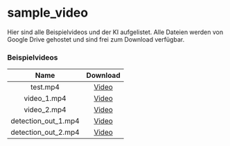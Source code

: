 # sample_video

Hier sind alle Beispielvideos und  der KI aufgelistet. Alle Dateien werden von Google Drive gehostet und sind frei zum Download verfügbar.

### Beispielvideos

Name|Download
:---:|:---:
test.mp4|[Video](https://drive.google.com/file/d/1F4j73xJqBquA7tgA4NsVxszZDEXcT_yI/view?usp=sharing)
video_1.mp4|[Video](https://drive.google.com/file/d/1abztzyr54WwwXn-Ky8-YVYghgNCxY41L/view?usp=sharing)
video_2.mp4|[Video](https://drive.google.com/file/d/1U5qz5u0LDjTCLeqrbStQXqyU5aln5X48/view?usp=sharing)
detection_out_1.mp4|[Video](https://drive.google.com/file/d/1dNJzwjpzpiGItWfYhr3LI7HwH6_kR5G6/view?usp=sharing)
detection_out_2.mp4|[Video](https://drive.google.com/file/d/1hIPdEU74lvEQYNphYQoOPJmlmUXZ9052/view?usp=sharing)
